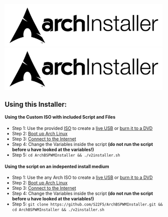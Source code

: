 
![Logo](.github/images/logo_lightmode.png#gh-light-mode-only)
![Logo](.github/images/logo_lightmode.png#gh-dark-mode-only)


## **Using this Installer:**
#### Using the Custom ISO with included Script and Files
- Step 1: Use the provided [ISO](https://github.com/S22F5/ArchBSPWMInstaller/releases/download/v2.31b/archlinux-2022.01.22-x86_64_InstallerIncluded.iso) to create a [live USB](https://wiki.archlinux.org/title/USB_flash_installation_medium) or [burn it to a DVD](https://wiki.archlinux.org/title/Optical_disc_drive#Burning)
- Step 2: [Boot up Arch Linux](https://wiki.archlinux.org/title/Installation_guide#Boot_the_live_environment)
- Step 3: [Connect to the Internet](https://wiki.archlinux.org/title/Installation_guide#Connect_to_the_internet)
- Step 4: Change the Variables inside the script **(do not run the script before u have looked at the variables!)**
- Step 5: ```cd ArchBSPWMInstaller && ./v2installer.sh```


#### Using the script on an indepented install medium
- Step 1: Use the any Arch ISO to create a [live USB](https://wiki.archlinux.org/title/USB_flash_installation_medium) or [burn it to
 a DVD](https://wiki.archlinux.org/title/Optical_disc_drive#Burning)
- Step 2: [Boot up Arch Linux](https://wiki.archlinux.org/title/Installation_guide#Boot_the_live_environment)
- Step 3: [Connect to the Internet](https://wiki.archlinux.org/title/Installation_guide#Connect_to_the_internet)
- Step 4: Change the Variables inside the script **(do not run the script before u have looked at the variables!)**
- Step 5: ```git clone https://github.com/S22F5/ArchBSPWMInstaller.git && cd ArchBSPWMInstaller && ./v2installer.sh```
